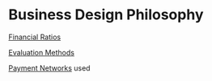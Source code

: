 # Business Design Philosophy

[Financial Ratios](./MULTIPLIERS.md)

[Evaluation Methods](./VALUATION.md)

[Payment Networks](./NETWORKS.md) used